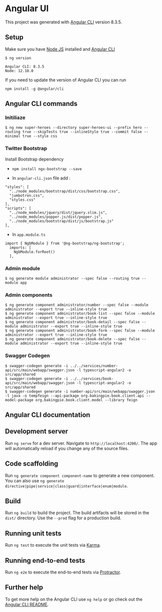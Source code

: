 # Angular UI

This project was generated with [Angular CLI](https://cli.angular.io/) version 8.3.5.

## Setup

Make sure you have [Node JS](https://nodejs.org) installed and [Angular CLI](https://github.com/angular/angular-cli)

```
$ ng version

Angular CLI: 8.3.5
Node: 12.10.0
```

If you need to update the version of Angular CLI you can run

``` 
npm install -g @angular/cli
```

## Angular CLI commands

### Initiliaze

```
$ ng new super-heroes --directory super-heroes-ui --prefix hero --routing true --skipTests true --inlineStyle true --commit false --minimal true --style css
```

### Twitter Bootstrap

Install Bootstrap dependency 

* `npm install ngx-bootstrap --save`

* In `angular-cli.json` file add :
```
"styles": [
  "../node_modules/bootstrap/dist/css/bootstrap.css",
  "jumbotron.css",
  "styles.css"
],
"scripts": [
  "../node_modules/jquery/dist/jquery.slim.js",
  "../node_modules/popper.js/dist/popper.js",
  "../node_modules/bootstrap/dist/js/bootstrap.js"
],
```
* In `app.module.ts`
```
import { NgbModule } from '@ng-bootstrap/ng-bootstrap';
  imports: [
    NgbModule.forRoot()
  ],
```

### Admin module

```
$ ng generate module administrator --spec false --routing true --module app

```

### Admin components

```
$ ng generate component administrator/number --spec false --module administrator --export true --inline-style true
$ ng generate component administrator/book-list --spec false --module administrator --export true --inline-style true
$ ng generate component administrator/book-detail --spec false --module administrator --export true --inline-style true
$ ng generate component administrator/book-form --spec false --module administrator --export true --inline-style true
$ ng generate component administrator/book-delete --spec false --module administrator --export true --inline-style true
```

### Swagger Codegen

```
$ swagger-codegen generate -i ../../services/number-api/src/main/webapp/swagger.json -l typescript-angular2 -o src/app/shared
$ swagger-codegen generate -i ../../services/book-api/src/main/webapp/swagger.json -l typescript-angular2 -o src/app/shared
$ swagger-codegen generate -i number-api/src/main/webapp/swagger.json -l java -o tempfeign --api-package org.bakingpie.book.client.api --model-package org.bakingpie.book.client.model --library feign
```

## Angular CLI documentation

## Development server

Run `ng serve` for a dev server. Navigate to `http://localhost:4200/`. The app will automatically reload if you change any of the source files.

## Code scaffolding

Run `ng generate component component-name` to generate a new component. You can also use `ng generate directive|pipe|service|class|guard|interface|enum|module`.

## Build

Run `ng build` to build the project. The build artifacts will be stored in the `dist/` directory. Use the `--prod` flag for a production build.

## Running unit tests

Run `ng test` to execute the unit tests via [Karma](https://karma-runner.github.io).

## Running end-to-end tests

Run `ng e2e` to execute the end-to-end tests via [Protractor](http://www.protractortest.org/).

## Further help

To get more help on the Angular CLI use `ng help` or go check out the [Angular CLI README](https://github.com/angular/angular-cli/blob/master/README.md).
